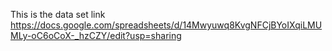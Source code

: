 This is the data set link
https://docs.google.com/spreadsheets/d/14Mwyuwq8KvgNFCjBYoIXqiLMUMLy-oC6oCoX-_hzCZY/edit?usp=sharing
